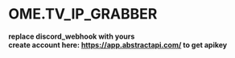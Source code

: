 # OME.TV_IP_GRABBER

**replace discord_webhook with yours**  
**create account here: https://app.abstractapi.com/ to get apikey**
